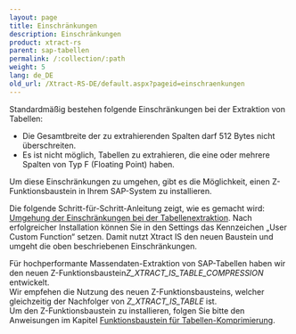 ```yaml
---
layout: page
title: Einschränkungen
description: Einschränkungen
product: xtract-rs
parent: sap-tabellen
permalink: /:collection/:path
weight: 5
lang: de_DE
old_url: /Xtract-RS-DE/default.aspx?pageid=einschraenkungen
---
```


Standardmäßig bestehen folgende Einschränkungen bei der Extraktion von Tabellen:

- Die Gesamtbreite der zu extrahierenden Spalten darf 512 Bytes nicht überschreiten.
- Es ist nicht möglich, Tabellen zu extrahieren, die eine oder mehrere Spalten von Typ F (Floating Point) haben.

Um diese Einschränkungen zu umgehen, gibt es die Möglichkeit, einen Z-Funktionsbaustein in Ihrem SAP-System zu installieren. 

Die folgende Schritt-für-Schritt-Anleitung zeigt, wie es gemacht wird: [Umgehung der Einschränkungen bei der Tabellenextraktion](../sap-customizing/umgehung-der-einschraenkungen-bei-der-tabellenextraktion). 
Nach erfolgreicher Installation können Sie in den Settings das Kennzeichen „User Custom Function“ setzen. Damit nutzt Xtract IS den neuen Baustein und umgeht die oben beschriebenen Einschränkungen.


Für hochperformante Massendaten-Extraktion von SAP-Tabellen haben wir den neuen Z-Funktionsbaustein*Z_XTRACT_IS_TABLE_COMPRESSION* entwickelt. <br>
Wir empfehen die Nutzung des neuen Z-Funktionsbausteins, welcher gleichzeitig der Nachfolger von *Z_XTRACT_IS_TABLE* ist.<br>
Um den Z-Funktionsbaustein zu installieren, folgen Sie bitte den Anweisungen im Kapitel [Funktionsbaustein für Tabellen-Komprimierung](../sap-customizing/funktionsbaustein-fuer-table-komprimierung).